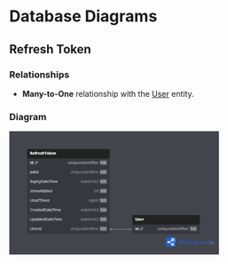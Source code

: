 # Database Diagrams

## Refresh Token

### Relationships

- **Many-to-One** relationship with the [User](../../domain/aggregates/Aggregate.User.md) entity.

### Diagram

<img src="../../images/domain/diagrams/entities/diagram.refresh-token.png" alt="Refresh Token Diagram" width="75%"/>
